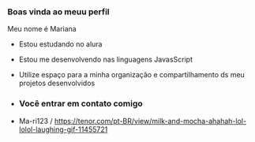 ### Boas vinda ao meuu perfil 

 Meu nome é Mariana 

- Estou estudando no alura 
- Estou me desenvolvendo nas linguagens JavasScript
- Utilize espaço para a minha organização e compartilhamento ds meu projetos desenvolvidos

-   ### Você entrar em contato comigo

-   Ma-ri123
/
https://tenor.com/pt-BR/view/milk-and-mocha-ahahah-lol-lolol-laughing-gif-11455721
